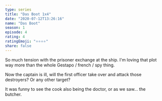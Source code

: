 ```yaml
--- 
type: series 
title: "Das Boot 1x4" 
date: "2020-07-12T13:26:16" 
name: "Das Boot" 
season: 1 
episode: 4 
rating: 4 
ratingEmoji: "⭐️⭐️⭐️⭐️" 
share: false 
---
```


So much tension with the prisoner exchange at the ship. I'm loving that plot way more than the whole Gestapo / french / spy thing.

Now the captain is ill, will the first officer take over and attack those destroyers? Or any other target?

It was funny to see the cook also being the doctor, or as we saw... the butcher.
